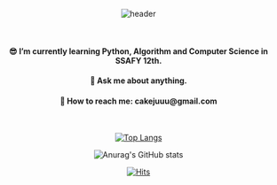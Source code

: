 <div align=center>
  
![header](https://capsule-render.vercel.app/api?type=waving&color=fff535&height=300&section=header&text=HI,%20I'm%20Yewon.&fontSize=90&fontColor=5a6148)


<br><h4>😎 I’m currently learning Python, Algorithm and Computer Science in SSAFY 12th.</h4>
<h4>💬 Ask me about anything.</h4>
<h4>💛 How to reach me: cakejuuu@gmail.com</h4> </br>

[![Top Langs](https://github-readme-stats.vercel.app/api/top-langs/?username=yeahhh1e&layout=compact)](https://github.com/yeahhh1e/github-readme-stats)


![Anurag's GitHub stats](https://github-readme-stats.vercel.app/api?username=yeahhh1e&show_icons=true&theme=yeblu)


[![Hits](https://hits.seeyoufarm.com/api/count/incr/badge.svg?url=https%3A%2F%2Fgithub.com%2Fyeahhh1e&count_bg=%23F3EA00&title_bg=%23367C20&icon=&icon_color=%23E7E7E7&title=hits&edge_flat=false)](https://hits.seeyoufarm.com)


</div>
